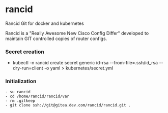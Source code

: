 # rancid
Rancid Git for docker and kubernetes


Rancid is a "Really Awesome New Cisco ConfIg Differ" developed to maintain GIT controlled copies of router configs.

### Secret creation
- kubectl -n rancid create secret generic id-rsa --from-file=.ssh/id_rsa --dry-run=client -o yaml > kubernetes/secret.yml


### Initialization
```
- su rancid
- cd /home/rancid/rancid/var
- rm .gitkeep
- git clone ssh://git@gitea.dev.com/rancid/rancid.git .

```